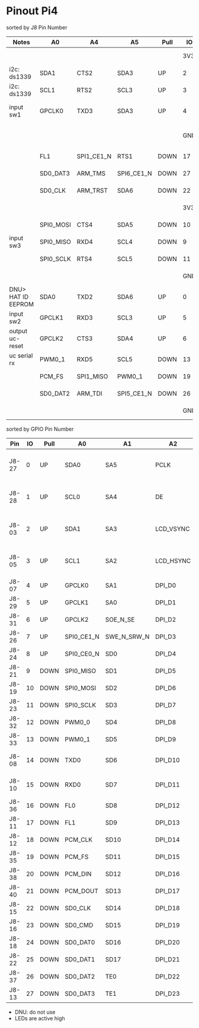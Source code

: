 # Pinout Pi4

sorted by J8 Pin Number

| Notes                  | A0        | A4         | A5         | Pull | IO  | Pin   | Pin   | IO  | Pull | A0         | A4         | A5         | Notes              |
| ---------------------- | --------- | ---------- | ---------- | ---- | --- | ----- | ----- | --- | ---- | ---------- | ---------- | ---------- | ------------------ |
|                        |           |            |            |      | 3V3 | J8-01 | J8-02 | 5V  |      |            |            |            |                    |
| i2c: ds1339            | SDA1      | CTS2       | SDA3       | UP   | 2   | J8-03 | J8-04 | 5V  |      |            |            |            |                    |
| i2c: ds1339            | SCL1      | RTS2       | SCL3       | UP   | 3   | J8-05 | J8-06 | GND |      |            |            |            | serial GND         |
| input sw1              | GPCLK0    | TXD3       | SDA3       | UP   | 4   | J8-07 | J8-08 | 14  | DOWN | TXD0       | CTS5       | TXD1       | serial console tx  |
|                        |           |            |            |      | GND | J8-09 | J8-10 | 15  | DOWN | RXD0       | RTS5       | RXD1       | serial console rx  |
|                        | FL1       | SPI1_CE1_N | RTS1       | DOWN | 17  | J8-11 | J8-12 | 18  | DOWN | PCM_CLK    | SPI1_CE0_N | PWM0_0     | led white          |
|                        | SD0_DAT3  | ARM_TMS    | SPI6_CE1_N | DOWN | 27  | J8-13 | J8-14 | GND |      |            |            |            | led GND            |
|                        | SD0_CLK   | ARM_TRST   | SDA6       | DOWN | 22  | J8-15 | J8-16 | 23  | DOWN | SD0_CMD    | ARM_RTCK   | SCL6       | led R              |
|                        |           |            |            |      | 3V3 | J8-17 | J8-18 | 24  | DOWN | SD0_DAT0   | ARM_TDO    | SPI3_CE1_N | led G              |
|                        | SPI0_MOSI | CTS4       | SDA5       | DOWN | 10  | J8-19 | J8-20 | GND |      |            |            |            |                    |
| input sw3              | SPI0_MISO | RXD4       | SCL4       | DOWN | 9   | J8-21 | J8-22 | 25  | DOWN | SD0_DAT1   | ARM_TCK    | SPI4_CE1_N | led B              |
|                        | SPI0_SCLK | RTS4       | SCL5       | DOWN | 11  | J8-23 | J8-24 | 8   | UP   | SPI0_CE0_N | TXD4       | SDA4       |                    |
|                        |           |            |            |      | GND | J8-25 | J8-26 | 7   | UP   | SPI0_CE1_N | RTS3       | SCL4       |                    |
| DNU> HAT ID EEPROM     | SDA0      | TXD2       | SDA6       | UP   | 0   | J8-27 | J8-28 | 1   | UP   | SCL0       | RXD2       | SCL6       | DNU> HAT ID EEPROM |
| input sw2              | GPCLK1    | RXD3       | SCL3       | UP   | 5   | J8-29 | J8-30 | GND |      |            |            |            |                    |
| output uc-reset        | GPCLK2    | CTS3       | SDA4       | UP   | 6   | J8-31 | J8-32 | 12  | DOWN | PWM0_0     | TXD5       | SDA5       | uc serial tx       |
| uc serial rx           | PWM0_1    | RXD5       | SCL5       | DOWN | 13  | J8-33 | J8-34 | GND |      |            |            |            | uc serial GND      |
|                        | PCM_FS    | SPI1_MISO  | PWM0_1     | DOWN | 19  | J8-35 | J8-36 | 16  | DOWN | FL0        | SPI1_CE2_N | CTS1       |                    |
|                        | SD0_DAT2  | ARM_TDI    | SPI5_CE1_N | DOWN | 26  | J8-37 | J8-38 | 20  | DOWN | PCM_DIN    | SPI1_MOSI  | GPCLK0     |                    |
|                        |           |            |            |      | GND | J8-39 | J8-40 | 21  | DOWN | PCM_DOUT   | SPI1_SCLK  | GPCLK1     |                    |

sorted by GPIO Pin Number

| Pin   | IO  | Pull  | A0          | A1           | A2          | A3              | A4           | A5          | Special                         |
| ----- | --- | ----- | ----------- | ------------ | ----------- | --------------- | ------------ | ----------- | ------------------------------- |
| J8-27 | 0   | UP    | SDA0        | SA5          | PCLK        | SPI3_CE0_N      | TXD2         | SDA6        | rs232 tx (DNU: HAT ID EEPROM)   |
| J8-28 | 1   | UP    | SCL0        | SA4          | DE          | SPI3_MISO       | RXD2         | SCL6        | rs232 rx (DNU: HAT ID EEPROM)   |
| J8-03 | 2   | UP    | SDA1        | SA3          | LCD_VSYNC   | SPI3_MOSI       | CTS2         | SDA3        | i2c: ds1339 (RPi pullup)        |
| J8-05 | 3   | UP    | SCL1        | SA2          | LCD_HSYNC   | SPI3_SCLK       | RTS2         | SCL3        | i2c: ds1339 (RPi pullup)        |
| J8-07 | 4   | UP    | GPCLK0      | SA1          | DPI_D0      | SPI4_CE0_N      | TXD3         | SDA3        | input sw1                       |
| J8-29 | 5   | UP    | GPCLK1      | SA0          | DPI_D1      | SPI4_MISO       | RXD3         | SCL3        | input sw2                       |
| J8-31 | 6   | UP    | GPCLK2      | SOE_N_SE     | DPI_D2      | SPI4_MOSI       | CTS3         | SDA4        | output uc-reset                 |
| J8-26 | 7   | UP    | SPI0_CE1_N  | SWE_N_SRW_N  | DPI_D3      | SPI4_SCLK       | RTS3         | SCL4        |                                 |
| J8-24 | 8   | UP    | SPI0_CE0_N  | SD0          | DPI_D4      | I2CSL_CE_N      | TXD4         | SDA4        |                                 |
| J8-21 | 9   | DOWN  | SPI0_MISO   | SD1          | DPI_D5      | I2CSL_SDI/MISO  | RXD4         | SCL4        | input sw3                       |
| J8-19 | 10  | DOWN  | SPI0_MOSI   | SD2          | DPI_D6      | I2CSL_SDA/MOSI  | CTS4         | SDA5        |                                 |
| J8-23 | 11  | DOWN  | SPI0_SCLK   | SD3          | DPI_D7      | I2CSL_SCL/SCLK  | RTS4         | SCL5        |                                 |
| J8-32 | 12  | DOWN  | PWM0_0      | SD4          | DPI_D8      | SPI5_CE0_N      | TXD5         | SDA5        | uc serial tx                    |
| J8-33 | 13  | DOWN  | PWM0_1      | SD5          | DPI_D9      | SPI5_MISO       | RXD5         | SCL5        | uc serial rx                    |
| J8-08 | 14  | DOWN  | TXD0        | SD6          | DPI_D10     | SPI5_MOSI       | CTS5         | TXD1        | serial console tx               |
| J8-10 | 15  | DOWN  | RXD0        | SD7          | DPI_D11     | SPI5_SCLK       | RTS5         | RXD1        | serial console rx               |
| J8-36 | 16  | DOWN  | FL0         | SD8          | DPI_D12     | CTS0            | SPI1_CE2_N   | CTS1        |                                 |
| J8-11 | 17  | DOWN  | FL1         | SD9          | DPI_D13     | RTS0            | SPI1_CE1_N   | RTS1        |                                 |
| J8-12 | 18  | DOWN  | PCM_CLK     | SD10         | DPI_D14     | SPI6_CE0_N      | SPI1_CE0_N   | PWM0_0      | led white                       |
| J8-35 | 19  | DOWN  | PCM_FS      | SD11         | DPI_D15     | SPI6_MISO       | SPI1_MISO    | PWM0_1      |                                 |
| J8-38 | 20  | DOWN  | PCM_DIN     | SD12         | DPI_D16     | SPI6_MOSI       | SPI1_MOSI    | GPCLK0      |                                 |
| J8-40 | 21  | DOWN  | PCM_DOUT    | SD13         | DPI_D17     | SPI6_SCLK       | SPI1_SCLK    | GPCLK1      |                                 |
| J8-15 | 22  | DOWN  | SD0_CLK     | SD14         | DPI_D18     | SD1_CLK         | ARM_TRST     | SDA6        |                                 |
| J8-16 | 23  | DOWN  | SD0_CMD     | SD15         | DPI_D19     | SD1_CMD         | ARM_RTCK     | SCL6        | led red                         |
| J8-18 | 24  | DOWN  | SD0_DAT0    | SD16         | DPI_D20     | SD1_DAT0        | ARM_TDO      | SPI3_CE1_N  | led green                       |
| J8-22 | 25  | DOWN  | SD0_DAT1    | SD17         | DPI_D21     | SD1_DAT1        | ARM_TCK      | SPI4_CE1_N  | led blue                        |
| J8-37 | 26  | DOWN  | SD0_DAT2    | TE0          | DPI_D22     | SD1_DAT2        | ARM_TDI      | SPI5_CE1_N  |                                 |
| J8-13 | 27  | DOWN  | SD0_DAT3    | TE1          | DPI_D23     | SD1_DAT3        | ARM_TMS      | SPI6_CE1_N  |                                 |

- DNU: do not use
- LEDs are active high

